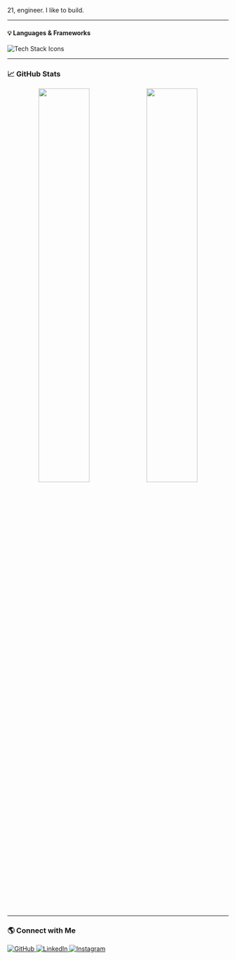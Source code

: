 
21, engineer. I like to build.

---

#### 💡 Languages & Frameworks  
<p>
  <img src="https://skillicons.dev/icons?i=react,nodejs,express,mongodb,js,tailwind,git,appwrite,firebase,docker" alt="Tech Stack Icons" />
</p>

---

### 📈 GitHub Stats  
<p align="center">
  <img src="https://github-readme-stats.vercel.app/api?username=helloAmulya&theme=github_dark&hide_border=false&include_all_commits=false&count_private=false" width="48%" />  
  <img src="https://github-readme-streak-stats.herokuapp.com/?user=helloAmulya&theme=github_dark&hide_border=false" width="48%" />  
</p>  

---

### 🌎 Connect with Me  

<p align="left">
  <a href="https://github.com/helloAmulya" target="_blank">
    <img src="https://skillicons.dev/icons?i=github" alt="GitHub" />
  </a>
  <a href="https://linkedin.com/in/helloAmulya" target="_blank">
    <img src="https://skillicons.dev/icons?i=linkedin" alt="LinkedIn" />
  </a>
  <a href="https://instagram.com/amulyaratna.1" target="_blank">
    <img src="https://skillicons.dev/icons?i=instagram" alt="Instagram" />
  </a>
</p>

